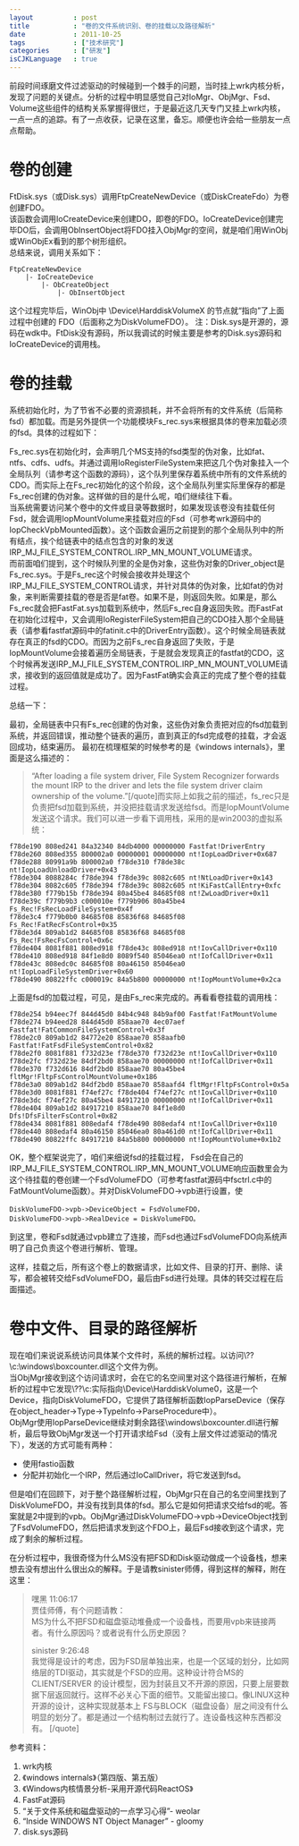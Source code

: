 ```yaml
---
layout          : post
title           : "卷的文件系统识别、卷的挂载以及路径解析"
date            : 2011-10-25
tags            : ["技术研究"]
categories      : ["研发"]
isCJKLanguage   : true
---
```


前段时间琢磨文件过滤驱动的时候碰到一个棘手的问题，当时挂上wrk内核分析，发现了问题的关键点。分析的过程中明显感觉自己对IoMgr、ObjMgr、Fsd、Volume这些组件的结构关系掌握得很烂，于是最近这几天专门又挂上wrk内核，一点一点的追踪。有了一点收获，记录在这里，备忘。顺便也许会给一些朋友一点点帮助。

# 卷的创建

FtDisk.sys（或Disk.sys）调用FtpCreateNewDevice（或DiskCreateFdo）为卷创建FDO。  
该函数会调用IoCreateDevice来创建DO，即卷的FDO。IoCreateDevice创建完毕DO后，会调用ObInsertObject将FDO挂入ObjMgr的空间，就是咱们用WinObj或WinObjEx看到的那个树形组织。  
总结来说，调用关系如下：

    FtpCreateNewDevice
        |- IoCreateDevice
            |- ObCreateObject
                |- ObInsertObject

这个过程完毕后，WinObj中 \Device\HarddiskVolumeX 的节点就“指向”了上面过程中创建的 FDO（后面称之为DiskVolumeFDO）。
注：Disk.sys是开源的，源码在wdk中。FtDisk没有源码，所以我调试的时候主要是参考的Disk.sys源码和IoCreateDevice的调用栈。

# 卷的挂载

系统初始化时，为了节省不必要的资源损耗，并不会将所有的文件系统（后简称fsd）都加载。而是另外提供一个功能模块Fs_rec.sys来根据具体的卷来加载必须的fsd。具体的过程如下：

Fs_rec.sys在初始化时，会声明几个MS支持的fsd类型的伪对象，比如fat、ntfs、cdfs、udfs。并通过调用IoRegisterFileSystem来把这几个伪对象挂入一个全局队列（请参考这个函数的源码），这个队列里保存着系统中所有的文件系统的CDO。而实际上在Fs_rec初始化的这个阶段，这个全局队列里实际里保存的都是Fs_rec创建的伪对象。这样做的目的是什么呢，咱们继续往下看。  
当系统需要访问某个卷中的文件或目录等数据时，如果发现该卷没有挂载任何Fsd，就会调用IopMountVolume来挂载对应的Fsd（可参考wrk源码中的IopCheckVpbMounted函数）。这个函数会遍历之前提到的那个全局队列中的所有结点，挨个给链表中的结点包含的对象的发送IRP_MJ_FILE_SYSTEM_CONTROL.IRP_MN_MOUNT_VOLUME请求。  
而前面咱们提到，这个时候队列里的全是伪对象，这些伪对象的Driver_object是Fs_rec.sys。于是Fs_rec这个时候会接收并处理这个IRP_MJ_FILE_SYSTEM_CONTROL请求，并针对具体的伪对象，比如fat的伪对象，来判断需要挂载的卷是否是fat卷。如果不是，则返回失败。如果是，那么Fs_rec就会把FastFat.sys加载到系统中，然后Fs_rec自身返回失败。而FastFat在初始化过程中，又会调用IoRegisterFileSystem把自己的CDO挂入那个全局链表（请参看fastfat源码中的fatinit.c中的DriverEntry函数）。这个时候全局链表就存在真正的fsd的CDO。而因为之前Fs_rec自身返回了失败，于是IopMountVolume会接着遍历全局链表，于是就会发现真正的fastfat的CDO，这个时候再发送IRP_MJ_FILE_SYSTEM_CONTROL.IRP_MN_MOUNT_VOLUME请求，接收到的返回值就是成功了。因为FastFat确实会真正的完成了整个卷的挂载过程。  

总结一下：

最初，全局链表中只有Fs_rec创建的伪对象，这些伪对象负责把对应的fsd加载到系统，并返回错误，推动整个链表的遍历，直到真正的fsd完成卷的挂载，才会返回成功，结束遍历。
最初在梳理框架的时候参考的是《windows internals》，里面是这么描述的：

> “After loading a file system driver, File System Recognizer forwards the mount IRP to the driver and lets the file system driver claim ownership of the volume.”[/quote]而实际上如我之前的描述，fs_rec只是负责把fsd加载到系统，并没把挂载请求发送给fsd。而是IopMountVolume发送这个请求。我们可以进一步看下调用栈，采用的是win2003的虚拟系统：

    f78de190 808ed241 84a32340 84db4000 00000000 Fastfat!DriverEntry
	f78de260 808ed355 800002a0 00000001 00000000 nt!IopLoadDriver+0x687
	f78de288 80991a9b 800002a0 f78de310 f78de38c nt!IopLoadUnloadDriver+0x43
	f78de304 8088284c f78de394 f78de39c 8082c605 nt!NtLoadDriver+0x143
	f78de304 8082c605 f78de394 f78de39c 8082c605 nt!KiFastCallEntry+0xfc
	f78de380 f779b15b f78de394 80a45be4 84685f08 nt!ZwLoadDriver+0x11
	f78de39c f779b9b3 c000010e f779b906 80a45be4 Fs_Rec!FsRecLoadFileSystem+0x4f
	f78de3c4 f779b0b0 84685f08 85836f68 84685f08 Fs_Rec!FatRecFsControl+0x35
	f78de3d4 809ab1d2 84685f08 85836f68 84685f08 Fs_Rec!FsRecFsControl+0x6c
	f78de404 8081f881 808ed918 f78de43c 808ed918 nt!IovCallDriver+0x110
	f78de410 808ed918 84f1e8d0 8089f540 85046ea0 nt!IofCallDriver+0x11
	f78de43c 808edc0c 84685f08 80a46150 85046ea0 nt!IopLoadFileSystemDriver+0x60
	f78de490 80822ffc c000019c 84a5b800 00000000 nt!IopMountVolume+0x2ca

上面是fsd的加载过程，可见，是由Fs_rec来完成的。再看看卷挂载的调用栈：

    f78de254 b94eec7f 844d45d0 84b4c948 84b9af00 Fastfat!FatMountVolume
	f78de274 b94eed28 844d45d0 858aae70 4ec07aef Fastfat!FatCommonFileSystemControl+0x3f
	f78de2c0 809ab1d2 84772e20 858aae70 858aafb0 Fastfat!FatFsdFileSystemControl+0x82
	f78de2f0 8081f881 f732d23e f78de370 f732d23e nt!IovCallDriver+0x110
	f78de2fc f732d23e 84df2bd0 858aae70 00000000 nt!IofCallDriver+0x11
	f78de370 f732d616 84df2bd0 858aae70 80a45be4 fltMgr!FltpFsControlMountVolume+0x186
	f78de3a0 809ab1d2 84df2bd0 858aae70 858aafd4 fltMgr!FltpFsControl+0x5a
	f78de3d0 8081f881 f74ef27c f78de404 f74ef27c nt!IovCallDriver+0x110
	f78de3dc f74ef27c 80a45be4 84917210 00000000 nt!IofCallDriver+0x11
	f78de404 809ab1d2 84917210 858aae70 84f1e8d0 Dfs!DfsFilterFsControl+0x82
	f78de434 8081f881 808edaf4 f78de490 808edaf4 nt!IovCallDriver+0x110
	f78de440 808edaf4 80a46150 85046ea0 80a461d0 nt!IofCallDriver+0x11
	f78de490 80822ffc 84917210 84a5b800 00000000 nt!IopMountVolume+0x1b2
	
OK，整个框架说完了，咱们来细说fsd的挂载过程，
Fsd会在自己的IRP_MJ_FILE_SYSTEM_CONTROL.IRP_MN_MOUNT_VOLUME响应函数里会为这个待挂载的卷创建一个FsdVolumeFDO（可参考fastfat源码中fsctrl.c中的FatMountVolume函数）。并对DiskVolumeFDO->vpb进行设置，使

    DiskVolumeFDO->vpb->DeviceObject = FsdVolumeFDO，
    DiskVolumeFDO->vpb->RealDevice = DiskVolumeFDO。

到这里，卷和Fsd就通过vpb建立了连接，而Fsd也通过FsdVolumeFDO向系统声明了自己负责这个卷进行解析、管理。

这样，挂载之后，所有这个卷上的数据请求，比如文件、目录的打开、删除、读写，都会被转交给FsdVolumeFDO，最后由Fsd进行处理。具体的转交过程在后面描述。


# 卷中文件、目录的路径解析

现在咱们来说说系统访问具体某个文件时，系统的解析过程。以访问\\??\c:\windows\boxcounter.dll这个文件为例。  
当ObjMgr接收到这个访问请求时，会在它的名空间里对这个路径进行解析，在解析的过程中它发现\\??\c:实际指向\Device\HarddiskVolume0，这是一个Device，指向DiskVolumeFDO，它提供了路径解析函数IopParseDevice（保存在object_header->Type->TypeInfo->ParseProcedure中）。  
ObjMgr使用IopParseDevice继续对剩余路径\windows\boxcounter.dll进行解析，最后导致ObjMgr发送一个打开请求给Fsd（没有上层文件过滤驱动的情况下），发送的方式可能有两种：

- 使用fastio函数
- 分配并初始化一个IRP，然后通过IoCallDriver，将它发送到fsd。

但是咱们在回顾下，对于整个路径解析过程，ObjMgr只在自己的名空间里找到了DiskVolumeFDO，并没有找到具体的fsd。那么它是如何把请求交给fsd的呢。答案就是2中提到的vpb。ObjMgr通过DiskVolumeFDO->vpb->DeviceObject找到了FsdVolumeFDO，然后把请求发到这个FDO上，最后Fsd接收到这个请求，完成了剩余的解析过程。

在分析过程中，我很奇怪为什么MS没有把FSD和Disk驱动做成一个设备栈，想来想去没有想出什么很出众的解释。于是请教sinister师傅，得到这样的解释，附在这里：

> 嘿黑 11:06:17  
> 贾佳师傅，有个问题请教：  
> MS为什么不把FSD和磁盘驱动堆叠成一个设备栈，而要用vpb来链接两者。有什么原因吗？或者说有什么历史原因？   
>
> sinister 9:26:48  
> 我觉得是设计的考虑，因为FSD层单独出来，也是一个区域的划分，比如网络层的TDI驱动，其实就是个FSD的应用。这种设计符合MS的CLIENT/SERVER 的设计模型，因为封装且又不开源的原因，只要上层要数据下层返回就行。这样不必关心下面的细节。又能留出接口。像LINUX这种开源的设计，这种实现就基本上 FS与BLOCK（磁盘设备）层之间没有什么明显的划分了。都是通过一个结构制过去就行了。连设备栈这种东西都没有。 [/quote]

参考资料：

1. wrk内核
2. 《windows internals》（第四版、第五版）
3. 《Windows内核情景分析-采用开源代码ReactOS》
4. FastFat源码
5. “关于文件系统和磁盘驱动的一点学习心得”- weolar 
6. “Inside WINDOWS NT Object Manager”   - gloomy  
7. disk.sys源码
